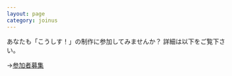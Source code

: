 ```yaml
---
layout: page
category: joinus
---
```


あなたも「こうしす！」の制作に参加してみませんか？
詳細は以下をご覧下さい。

→[参加者募集](https://opap.jp/wiki/%E5%8F%82%E5%8A%A0%E8%80%85%E5%8B%9F%E9%9B%86)